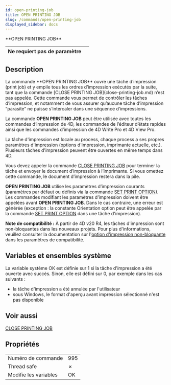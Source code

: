 ```yaml
---
id: open-printing-job
title: OPEN PRINTING JOB
slug: /commands/open-printing-job
displayed_sidebar: docs
---
```


<!--REF #_command_.OPEN PRINTING JOB.Syntax-->**OPEN PRINTING JOB**<!-- END REF-->
<!--REF #_command_.OPEN PRINTING JOB.Params-->
| Ne requiert pas de paramètre |  |
| --- | --- |

<!-- END REF-->

## Description 

<!--REF #_command_.OPEN PRINTING JOB.Summary-->La commande **OPEN PRINTING JOB** ouvre une tâche d’impression (print job) et y empile tous les ordres d’impression exécutés par la suite, tant que la commande [CLOSE PRINTING JOB](close-printing-job.md) n’est pas appelée.<!-- END REF--> Cette commande vous permet de contrôler les tâches d’impression, et notamment de vous assurer qu’aucune tâche d’impression “parasite” ne puisse s’intercaler dans une séquence d’impressions.

La commande **OPEN PRINTING JOB** peut être utilisée avec toutes les commandes d’impression de 4D, les commandes de l’éditeur d’états rapides ainsi que les commandes d’impression de 4D Write Pro et 4D View Pro. 

La tâche d'impression est locale au process, chaque process a ses propres paramètres d'impression (options d'impression, imprimante actuelle, etc.). Plusieurs tâches d'impression peuvent être ouvertes en même temps dans 4D.

Vous devez appeler la commande [CLOSE PRINTING JOB](close-printing-job.md) pour terminer la tâche et envoyer le document d’impression à l’imprimante. Si vous omettez cette commande, le document d’impression restera dans la pile.

**OPEN PRINTING JOB** utilise les paramètres d’impression courants (paramètres par défaut ou définis via la commande [SET PRINT OPTION](set-print-option.md)). Les commandes modifiant les paramètres d’impression doivent être appelées avant **OPEN PRINTING JOB**. Dans le cas contraire, une erreur est générée (exception : la constante Orientation option peut être appelée par la commande [SET PRINT OPTION](set-print-option.md) dans une tâche d'impression).

**Note de compatibilité :** À partir de 4D v20 R4, les tâches d'impression sont non-bloquantes dans les nouveaux projets. Pour plus d'informations, veuillez consulter la documentation sur l'[option d'impression non-bloquante](../settings/compatibility.md) dans les paramètres de compatibilité.

## Variables et ensembles système 

La variable système OK est définie sur 1 si la tâche d'impression a été ouverte avec succès. Sinon, elle est défini sur 0, par exemple dans les cas suivants :

* la tâche d'impression a été annulée par l'utilisateur
* sous Windows, le format d'aperçu avant impression sélectionné n'est pas disponible

## Voir aussi 

[CLOSE PRINTING JOB](close-printing-job.md)  

## Propriétés

|  |  |
| --- | --- |
| Numéro de commande | 995 |
| Thread safe | &cross; |
| Modifie les variables | OK |


